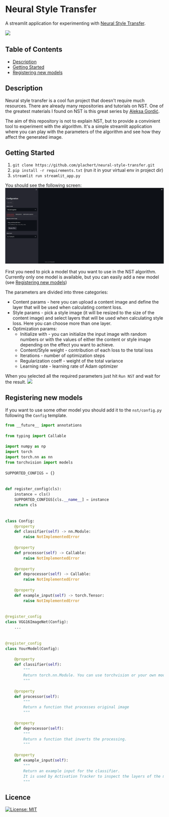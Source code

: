 # Neural Style Transfer
A streamlit application for experimenting with [Neural Style Transfer](https://en.wikipedia.org/wiki/Neural_style_transfer).

![](https://github.com/plachert/neural-style-transfer/blob/main/examples/nst_shot_demo.gif)

## Table of Contents
* [Description](#description)
* [Getting Started](#getting-started)
* [Registering new models](#registering-new-models)

##  Description
Neural style transfer is a cool fun project that doesn't require much resources. There are already many repositories and tutorials on NST. One of the greatest materials I found on NST is this great series by [Aleksa Gordić](https://www.youtube.com/watch?v=S78LQebx6jo&list=PLBoQnSflObcmbfshq9oNs41vODgXG-608).

The aim of this repository is not to explain NST, but to provide a convinient tool to experiment with the algorithm. It's a simple streamlit application where you can play with the parameters of the algorithm and see how they affect the generated image.


## Getting Started
1. `git clone https://github.com/plachert/neural-style-transfer.git`
2. `pip install -r requirements.txt` (run it in your virtual env in project dir)
3. `streamlit run streamlit_app.py`

You should see the following screen:
![](https://github.com/plachert/neural-style-transfer/blob/main/examples/show_start_app.png)

First you need to pick a model that you want to use in the NST algorithm. Currently only one model is available, but you can easily add a new model (see [Registering new models](#registering-new-models))

The parameters are divided into three categories:
* Content params - here you can upload a content image and define the layer that will be used when calculating content loss.
* Style params - pick a style image (it will be resized to the size of the content image) and select layers that will be used when calculating style loss. Here you can choose more than one layer.
* Optimization params:
    * Initialize with - you can initialize the input image with random numbers or with the values of either the content or style image depending on the effect you want to achieve.
    * Content/Style weight - contribution of each loss to the total loss
    * Iterations - number of optimization steps
    * Regularization coeff - weight of the total variance
    * Learning rate - learning rate of Adam optimizer

When you selected all the required parameters just hit `Run NST` and wait for the result.
![](https://github.com/plachert/neural-style-transfer/blob/main/examples/show_nst.gif)

## Registering new models
If you want to use some other model you should add it to the `nst/config.py` following the `Config` template.
```python
from __future__ import annotations

from typing import Callable

import numpy as np
import torch
import torch.nn as nn
from torchvision import models

SUPPORTED_CONFIGS = {}


def register_config(cls):
    instance = cls()
    SUPPORTED_CONFIGS[cls.__name__] = instance
    return cls


class Config:
    @property
    def classifier(self) -> nn.Module:
        raise NotImplementedError

    @property
    def processor(self) -> Callable:
        raise NotImplementedError

    @property
    def deprocessor(self) -> Callable:
        raise NotImplementedError

    @property
    def example_input(self) -> torch.Tensor:
        raise NotImplementedError


@register_config
class VGG16ImageNet(Config):
    ...


@register_config
class YourModel(Config):

    @property
    def classifier(self):
        """
        Return torch.nn.Module. You can use torchvision or your own models.
        """

    @property
    def processor(self):
        """
        Return a function that processes original image
        """

    @property
    def deprocessor(self):
        """
        Return a function that inverts the processing.
        """

    @property
    def example_input(self):
        """
        Return an example input for the classifier.
        It is used by Activation Tracker to inspect the layers of the model.
        """
```

## Licence

[![License: MIT](https://img.shields.io/badge/License-MIT-yellow.svg)](https://github.com/plachert/deep-dream-visualiser/blob/main/LICENSE)
